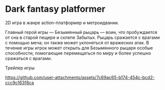 # Dark fantasy platformer

2D игра в жанре action-платформер и метроидвании.

Главный герой игры — Безымянный рыцарь — воин, что пробуждается от сна в старой пещере и склепе Забытых. Рыцарь сражается с врагами с помощью меча; он также может уклоняться от вражеских атак. В течение игры игрок может открыть для Безымянного рыцаря особые способности, помогающие перемещаться по миру и более успешно сражаться с врагами.

Трейлер игры

https://github.com/user-attachments/assets/7c69ac65-b174-454c-bcd2-ccc9c163f8ca
